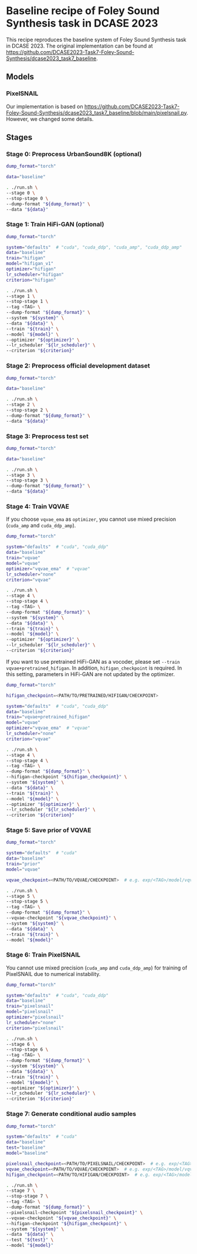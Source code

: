 # Baseline recipe of Foley Sound Synthesis task in DCASE 2023

This recipe reproduces the baseline system of Foley Sound Synthesis task in DCASE 2023.
The original implementation can be found at https://github.com/DCASE2023-Task7-Foley-Sound-Synthesis/dcase2023_task7_baseline.

## Models

### PixelSNAIL

Our implementation is based on https://github.com/DCASE2023-Task7-Foley-Sound-Synthesis/dcase2023_task7_baseline/blob/main/pixelsnail.py. However, we changed some details.

## Stages

### Stage 0: Preprocess UrbanSound8K (optional)

```sh
dump_format="torch"

data="baseline"

. ./run.sh \
--stage 0 \
--stop-stage 0 \
--dump-format "${dump_format}" \
--data "${data}"
```

### Stage 1: Train HiFi-GAN (optional)

```sh
dump_format="torch"

system="defaults"  # "cuda", "cuda_ddp", "cuda_amp", "cuda_ddp_amp"
data="baseline"
train="hifigan"
model="hifigan_v1"
optimizer="hifigan"
lr_scheduler="hifigan"
criterion="hifigan"

. ./run.sh \
--stage 1 \
--stop-stage 1 \
--tag <TAG> \
--dump-format "${dump_format}" \
--system "${system}" \
--data "${data}" \
--train "${train}" \
--model "${model}" \
--optimizer "${optimizer}" \
--lr_scheduler "${lr_scheduler}" \
--criterion "${criterion}"
```

### Stage 2: Preprocess official development dataset

```sh
dump_format="torch"

data="baseline"

. ./run.sh \
--stage 2 \
--stop-stage 2 \
--dump-format "${dump_format}" \
--data "${data}"
```

### Stage 3: Preprocess test set

```sh
dump_format="torch"

data="baseline"

. ./run.sh \
--stage 3 \
--stop-stage 3 \
--dump-format "${dump_format}" \
--data "${data}"
```

### Stage 4: Train VQVAE

If you choose `vqvae_ema` as `optimizer`, you cannot use mixed precision (`cuda_amp` and `cuda_ddp_amp`).

```sh
dump_format="torch"

system="defaults"  # "cuda", "cuda_ddp"
data="baseline"
train="vqvae"
model="vqvae"
optimizer="vqvae_ema"  # "vqvae"
lr_scheduler="none"
criterion="vqvae"

. ./run.sh \
--stage 4 \
--stop-stage 4 \
--tag <TAG> \
--dump-format "${dump_format}" \
--system "${system}" \
--data "${data}" \
--train "${train}" \
--model "${model}" \
--optimizer "${optimizer}" \
--lr_scheduler "${lr_scheduler}" \
--criterion "${criterion}"
```

If you want to use pretrained HiFi-GAN as a vocoder, please set `--train vqvae+pretrained_hifigan`.
In addition, `hifigan_checkpoint` is required.
In this setting, parameters in HiFi-GAN are not updated by the optimizer.

```sh
dump_format="torch"

hifigan_checkpoint=<PATH/TO/PRETRAINED/HIFIGAN/CHECKPOINT>

system="defaults"  # "cuda", "cuda_ddp"
data="baseline"
train="vqvae+pretrained_hifigan"
model="vqvae"
optimizer="vqvae_ema"  # "vqvae"
lr_scheduler="none"
criterion="vqvae"

. ./run.sh \
--stage 4 \
--stop-stage 4 \
--tag <TAG> \
--dump-format "${dump_format}" \
--hifigan-checkpoint "${hifigan_checkpoint}" \
--system "${system}" \
--data "${data}" \
--train "${train}" \
--model "${model}" \
--optimizer "${optimizer}" \
--lr_scheduler "${lr_scheduler}" \
--criterion "${criterion}"
```

### Stage 5: Save prior of VQVAE

```sh
dump_format="torch"

system="defaults"  # "cuda"
data="baseline"
train="prior"
model="vqvae"

vqvae_checkpoint=<PATH/TO/VQVAE/CHECKPOINT>  # e.g. exp/<TAG>/model/vqvae/last.pth

. ./run.sh \
--stage 5 \
--stop-stage 5 \
--tag <TAG> \
--dump-format "${dump_format}" \
--vqvae-checkpoint "${vqvae_checkpoint}" \
--system "${system}" \
--data "${data}" \
--train "${train}" \
--model "${model}"
```

### Stage 6: Train PixelSNAIL

You cannot use mixed precision (`cuda_amp` and `cuda_ddp_amp`) for training of PixelSNAIL due to numerical instability.

```sh
dump_format="torch"

system="defaults"  # "cuda", "cuda_ddp"
data="baseline"
train="pixelsnail"
model="pixelsnail"
optimizer="pixelsnail"
lr_scheduler="none"
criterion="pixelsnail"

. ./run.sh \
--stage 6 \
--stop-stage 6 \
--tag <TAG> \
--dump-format "${dump_format}" \
--system "${system}" \
--data "${data}" \
--train "${train}" \
--model "${model}" \
--optimizer "${optimizer}" \
--lr_scheduler "${lr_scheduler}" \
--criterion "${criterion}"
```

### Stage 7: Generate conditional audio samples

```sh
dump_format="torch"

system="defaults"  # "cuda"
data="baseline"
test="baseline"
model="baseline"

pixelsnail_checkpoint=<PATH/TO/PIXELSNAIL/CHECKPOINT>  # e.g. exp/<TAG>/model/pixelsnail/last.pth
vqvae_checkpoint=<PATH/TO/VQVAE/CHECKPOINT>  # e.g. exp/<TAG>/model/vqvae/last.pth
hifigan_checkpoint=<PATH/TO/HIFIGAN/CHECKPOINT>  # e.g. exp/<TAG>/model/hifigan/last.pth

. ./run.sh \
--stage 7 \
--stop-stage 7 \
--tag <TAG> \
--dump-format "${dump_format}" \
--pixelsnail-checkpoint "${pixelsnail_checkpoint}" \
--vqvae-checkpoint "${vqvae_checkpoint}" \
--hifigan-checkpoint "${hifigan_checkpoint}" \
--system "${system}" \
--data "${data}" \
--test "${test}" \
--model "${model}"
```
